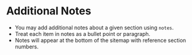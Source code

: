 # Additional Notes

* You may add additional notes about a given section using `notes`.
* Treat each item in notes as a bullet point or paragraph.
* Notes will appear at the bottom of the sitemap with reference section numbers.
